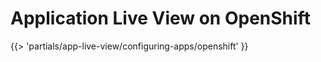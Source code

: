 # Application Live View on OpenShift

<!-- The below partial is in the docs-tap/partials directory -->

{{> 'partials/app-live-view/configuring-apps/openshift' }}

